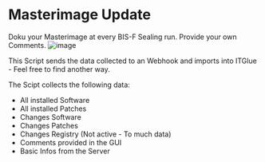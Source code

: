 # Masterimage Update 
Doku your Masterimage at every BIS-F Sealing run. 
Provide your own Comments.
![image](https://github.com/schnagl/MasterimageUpdate/assets/58552977/b909be32-39e5-404d-802b-9d89dd68354e)


This Script sends the data collected to an Webhook and imports into ITGlue - Feel free to find another way. 

The Scipt collects the following data: 
- All installed Software
- All installed Patches
- Changes Software
- Changes Patches
- Changes Registry (Not active - To much data)
- Comments provided in the GUI
- Basic Infos from the Server

